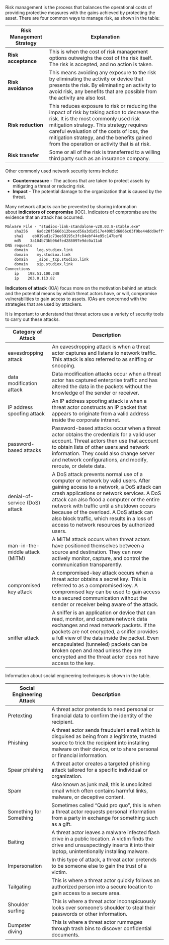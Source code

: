 Risk management is the process that balances the operational costs of providing protective measures with the gains achieved by protecting the asset. There are four common ways to manage risk, as shown in the table:

| **Risk Management Strategy** | **Explanation**                                                                                                                                                                                                                                                                                                             |
| ---------------------------- | --------------------------------------------------------------------------------------------------------------------------------------------------------------------------------------------------------------------------------------------------------------------------------------------------------------------------- |
| **Risk acceptance**          | This is when the cost of risk management options outweighs the cost of the risk itself. The risk is accepted, and no action is taken.                                                                                                                                                                                       |
| **Risk avoidance**           | This means avoiding any exposure to the risk by eliminating the activity or device that presents the risk. By eliminating an activity to avoid risk, any benefits that are possible from the activity are also lost.                                                                                                        |
| **Risk reduction**           | This reduces exposure to risk or reducing the impact of risk by taking action to decrease the risk. It is the most commonly used risk mitigation strategy. This strategy requires careful evaluation of the costs of loss, the mitigation strategy, and the benefits gained from the operation or activity that is at risk. |
| **Risk transfer**            | Some or all of the risk is transferred to a willing third party such as an insurance company.                                                                                                                                                                                                                               |

Other commonly used network security terms include:
- **Countermeasure** - The actions that are taken to protect assets by mitigating a threat or reducing risk.
- **Impact** - The potential damage to the organization that is caused by the threat.



Many network attacks can be prevented by sharing information about **indicators of compromise** (IOC). Indicators of compromise are the evidence that an attack has occurred.
```txt
Malware File - "studiox-link-standalone-v20.03.8-stable.exe"
    sha256    6a6c28f5666b12beecd56a3d1d517e409b5d6866c03f9be44ddd9efffa90f1e0    
    sha1    eb019ad1c73ee69195c3fc84ebf44e95c147bef8    
    md5    3a104b73bb96dfed288097e9dc0a11a8    
DNS requests
    domain    log.studiox.link    
    domain    my.studiox.link    
    domain    _sips._tcp.studiox.link    
    domain    sip.studiox.link    
Connections
    ip    198.51.100.248    
    ip    203.0.113.82
```

**Indicators of attack** (IOA) focus more on the motivation behind an attack and the potential means by which threat actors have, or will, compromise vulnerabilities to gain access to assets. IOAs are concerned with the strategies that are used by attackers.


It is important to understand that threat actors use a variety of security tools to carry out these attacks.

|**Category of Attack**|**Description**|
|---|---|
|eavesdropping attack|An eavesdropping attack is when a threat actor captures and listens to network traffic. This attack is also referred to as sniffing or snooping.|
|data modification attack|Data modification attacks occur when a threat actor has captured enterprise traffic and has altered the data in the packets without the knowledge of the sender or receiver.|
|IP address spoofing attack|An IP address spoofing attack is when a threat actor constructs an IP packet that appears to originate from a valid address inside the corporate intranet.|
|password-based attacks|Password-based attacks occur when a threat actor obtains the credentials for a valid user account. Threat actors then use that account to obtain lists of other users and network information. They could also change server and network configurations, and modify, reroute, or delete data.|
|denial-of-service (DoS) attack|A DoS attack prevents normal use of a computer or network by valid users. After gaining access to a network, a DoS attack can crash applications or network services. A DoS attack can also flood a computer or the entire network with traffic until a shutdown occurs because of the overload. A DoS attack can also block traffic, which results in a loss of access to network resources by authorized users.|
|man-in-the-middle attack (MiTM)|A MiTM attack occurs when threat actors have positioned themselves between a source and destination. They can now actively monitor, capture, and control the communication transparently.|
|compromised key attack|A compromised-key attack occurs when a threat actor obtains a secret key. This is referred to as a compromised key. A compromised key can be used to gain access to a secured communication without the sender or receiver being aware of the attack.|
|sniffer attack|A sniffer is an application or device that can read, monitor, and capture network data exchanges and read network packets. If the packets are not encrypted, a sniffer provides a full view of the data inside the packet. Even encapsulated (tunneled) packets can be broken open and read unless they are encrypted and the threat actor does not have access to the key.|

Information about social engineering techniques is shown in the table.

| Social Engineering Attack | Description                                                                                                                                                                                                        |
| ------------------------- | ------------------------------------------------------------------------------------------------------------------------------------------------------------------------------------------------------------------ |
| Pretexting                | A threat actor pretends to need personal or financial data to confirm the identity of the recipient.                                                                                                               |
| Phishing                  | A threat actor sends fraudulent email which is disguised as being from a legitimate, trusted source to trick the recipient into installing malware on their device, or to share personal or financial information. |
| Spear phishing            | A threat actor creates a targeted phishing attack tailored for a specific individual or organization.                                                                                                              |
| Spam                      | Also known as junk mail, this is unsolicited email which often contains harmful links, malware, or deceptive content.                                                                                              |
| Something for Something   | Sometimes called “Quid pro quo”, this is when a threat actor requests personal information from a party in exchange for something such as a gift.                                                                  |
| Baiting                   | A threat actor leaves a malware infected flash drive in a public location. A victim finds the drive and unsuspectingly inserts it into their laptop, unintentionally installing malware.                           |
| Impersonation             | In this type of attack, a threat actor pretends to be someone else to gain the trust of a victim.                                                                                                                  |
| Tailgating                | This is where a threat actor quickly follows an authorized person into a secure location to gain access to a secure area.                                                                                          |
| Shoulder surfing          | This is where a threat actor inconspicuously looks over someone’s shoulder to steal their passwords or other information.                                                                                          |
| Dumpster diving           | This is where a threat actor rummages through trash bins to discover confidential documents.                                                                                                                       |

























































































































































































































































































